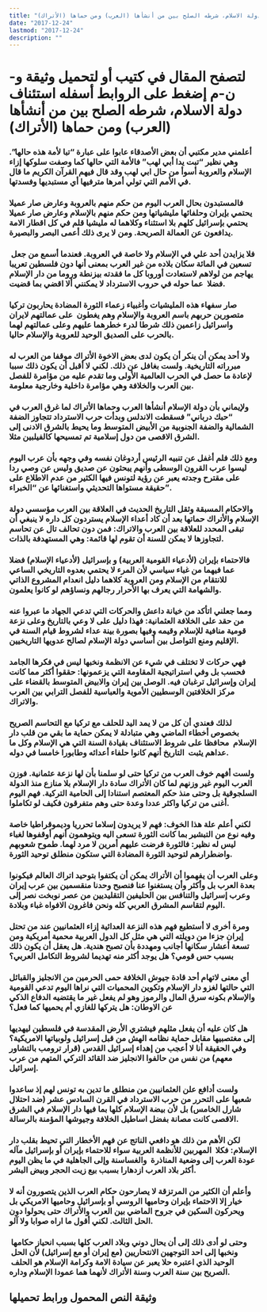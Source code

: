```yaml
---
title: "استئناف دولة الاسلام، شرطه الصلح بين من أنشأها (العرب) ومن حماها (الأتراك)"
date: "2017-12-24"
lastmod: "2017-12-24"
description: ""
---
```

# **لتصفح المقال في كتيب أو لتحميل وثيقة و-ن-م إضغط على الروابط أسفله** **استئناف دولة الاسلام، شرطه الصلح بين من أنشأها (العرب) ومن حماها (الأتراك)**

### أعلمني مدير مكتبي أن بعض الأصدقاء عابوا على عبارة “تبا لأمة هذه حالها”. وهي نظير “تبت يدا أبي لهب” فالأمة التي حالها كما وصفت سلوكها إزاء الإسلام والعروبة أسوأ من حال ابي لهب وقد قال فيهم القرآن الكريم ما قال في الأمم التي تولي أمرها مترفيها أي مستبديها وفسدتها.

### فالمستبدون بحال العرب اليوم من حكم منهم بالعروبة وعارض صار عميلا يحتمي بإيران وحلفائها مليشياتها ومن حكم منهم بالإسلام وعارض صار عميلا يحتمي بإسرائيل كلهم بلا استثناء وكلاهما له مليشيا قلم في كل اقطار الامة يدافعون عن العمالة الصريحة. ومن لا يرى ذلك أعمى البصر والبصيرة.

### فلا يزايدن أحد علي في الإسلام ولا خاصة في العروبة. فعندما أسمع من جعل  تسعين في المائة سكان بلاده من غير العرب بمعنى أنها دون فلسطين تعريبا يهاجم من لولاهم لاستعادت أوروبا كل ما فقدته بيزنطة وروما من دار الإسلام فضلا  عما حوله في حروب الاسترداد لا يمكنني ألا اقضي بما قضيت.

### صار سفهاء هذه المليشيات وأغبياء زعماء الثورة المضادة يحاربون تركيا متصورين حربهم باسم العروبة والإسلام وهم يغطون  على عمالتهم لايران واسرائيل زاعمين ذلك شرطا لدرء خطرهما عليهم وعلى عمالتهم لهما بالحرب على الصديق الوحيد للعروبة والإسلام حاليا.

### ولا أحد يمكن أن ينكر أن يكون لدى بعض الاخوة الأتراك موقفا من العرب له مبرراته التاريخية. ولست بغافل عن ذلك. لكني لا أقبل أن يكون ذلك سببا لإعادة ما حصل في الحرب العالمية الأولى وما تقدم عليه من مؤامرة للفصل بين العرب والخلافة وهي مؤامرة داخلية وخارجية معلومة.

### ولإيماني بأن دولة الإسلام أنشأها العرب وحماها الأتراك لما غرق العرب في “حبك درباني” فسقطت الاندلس وبدأت حرب الاسترداد تتجاوز الضفة الشمالية والضفة الجنوبية من الأبيض المتوسط وما يحيط بالشرق الادنى إلى الشرق الاقصى من دول إسلامية تم تمسيحها كالفيلبين مثلا.

### ومع ذلك فلم أغفل عن تنبيه الرئيس أردوغان نفسه وفي وجهه بأن عرب اليوم ليسوا عرب القرون الوسطى وأنهم يبحثون عن صديق وليس عن وصي ردا على مقترح وجدته يعبر عن رؤية لتونس فيها الكثير من عدم الاطلاع على حقيقة مستواها التحديثي واستغنائها عن “الخبراء”.

### والاحكام المسبقة وثقل التاريخ الحديث في العلاقة بين العرب مؤسسي دولة الإسلام والأتراك حماتها بعد أن كاد أعداء الإسلام يستردون كل داره لا ينبغي أن تبقى المحدد للعلاقة بين العرب والاتراك: فمن دون تحالف تال عن تحاسم لتجاوزها لا يمكن للسنة أن تقوم لها قائمة: وهي المستهدفة بالذات.

### فالاحتماء بإيران (لأدعياء القومية العربية) و بإسرائيل (لأدعياء الإسلام) فضلا عما فيهما من غباء سياسي لأن المرء لا يحتمي بعدوه التاريخي الساعي للانتقام من الإسلام ومن العروبة كلاهما دليل انعدام المشروع الذاتي والشهامة التي يعرف بها الأحرار رجالهم ونساؤهم لو كانوا يعلمون.

### ومما جعلني اتأكد من خيانة داعش والحركات التي تدعي الجهاد ما عبروا عنه من حقد على الخلافة العثمانية: فهذا دليل على لا وعي بالتاريخ وعلى نزعة قومية منافية للإسلام وقيمه وفيها بصورة بينة عداء لشروط قيام السنة في الإقليم ومنع التواصل بين أساسي دولة الإسلام لصالح عدويها التاريخيين.

### فهي حركات لا تختلف في شيء عن الانظمة ونخبها ليس في فكرها الجامد فحسب بل وفي استراتيجية المقاومة التي يزعمونها: حققوا أكثر مما كانت إيران وإسرائيل ترغبان فيه. الوصل بين إيران والابيض المتوسط بالقضاء على مركز الخلافتين الوسطيين الأموية والعباسية للفصل الترابي بين العرب والاتراك.

### لذلك فعندي أن كل من لا يمد اليد للحلف مع تركيا مع التحاسم الصريح بخصوص أخطاء الماضي وهي متبادلة لا يمكن حماية ما بقي من قلب دار الإسلام  محافظا على شروط الاستئناف بقيادة السنة التي هي الإسلام وكل ما عداهم يثبت  التاريخ أنهم كانوا حلفاء أعدائه وطابورا خامسا في دوله.

### ولست أفهم خوف العرب من تركيا حتى لو سلمنا بأن لها نزعة عثمانية. فوزن العرب اليوم غير وزنهم لما كان الأتراك سادة دار الإسلام بلا منازع منذ الدولة السلجوقية بل وحتى منذ حكم المعتصم استنادا إلى الحامية التركية. فهم اليوم أغنى من تركيا واكثر عددا وعدة حتى وهم متفرقون فكيف لو تكاملوا.

### لكني أعلم علة هذا الخوف: فهم لا يريدون إسلاما تحرريا وديموقراطيا خاصة وفيه نوع من التبشير بما كانت الثورة تسعى اليه ويتوهمون أنهم أوقفوها لغباء ليس له نظير: فالثورة فرضت عليهم أمرين لا مرد لهما. طموح شعوبهم واضطرارهم لتوحيد الثورة المضادة التي ستكون منطلق توحيد الثورة.

### وعلى العرب أن يفهموا أن الأتراك يمكن أن يكتفوا بتوحيد اتراك العالم فيكونوا بعدة العرب بل وأكثر وأن يستغنوا عنا فنصبح وحدنا منقسمين بين عرب إيران وعرب إسرائيل والتنافس بين الحليفين التقليديين من عصر نوبخت نصر إلى اليوم لتقاسم المشرق العربي كله ونحن فاغرون الافواه غباء وبلادة.

### ومرة أخرى لا أستطيع فهم هذه النزعة العدائية إزاء العثمانيين عند من تحتل إيران جزءا من دويلته التي هي مثل كل الدول العربية محمية أمريكية ومن تسعة أعشار سكانها أجانب ومهددة بأن تصبح هندية. هل يعقل أن يكون ذلك بسبب حس قومي؟ هل يوجد أكثر منه تهديما لشروط التكامل العربي؟

### أي معنى لاتهام أحد قادة جيوش الخلافة حمى الحرمين من الانجليز والقبائل التي حالتها لغزو دار الإسلام وتكوين المحميات التي نراها اليوم تدعي القومية والإسلام بكونه سرق المال والرموز وهو لم يفعل غير ما يقتضيه الدفاع الذكي عن الاوطان: هل يتركها للغازي أم يحميها كما فعل؟

### هل كان عليه أن يفعل مثلهم فيشتري الأرض المقدسة في فلسطين ليهديها إلى مغتصبيها مقابل حماية نظامه الهش من قبل إسرائيل ولوبياتها الامريكية؟ وفي الحقيقة أنا لا أعجب من إهداء إسرائيل القدس (قرار ترومب بالتشاور معهم) من نفس من حالفوا الانجليز ضد القائد التركي المتهم من عرب إسرائيل.

### ولست أدافع علن العثمانيين من منطلق ما تدين به تونس لهم إذ ساعدوا شعبها على التحرر من حرب الاسترداد في القرن السادس عشر (ضد احتلال شارل الخامس) بل لأن بيضة الإسلام كلها بما فيها دار الإسلام في الشرق الاقصى كانت مصانة بفضل اساطيل الخلافة وجيوشها المؤمنة بالرسالة.

### لكن الأهم من ذلك هو دافعي الناتج عن فهم الأخطار التي تحيط بقلب دار الإسلام: فكلا  المهربين للأنظمة العربية سواء للاحتماء بإيران أو بإسرائيل مآله عودة العرب إلى وضعية المناذرة  والغساسنة وإلى الجاهلية في ما يظن اليوم أكثر بلاد العرب ازدهارا بسبب بيع زيت الحجر وبيض البشر.

### وأعلم أن الكثير من المرتزقة لا يصارحون حكام العرب الذين يتصورون أنه لا خيار إلا الاحتماء بإيران وحاميها الروسي أو بإسرائيل وحاميها الامريكي بل ويحركون السكين في جروح الماضي بين العرب والأتراك حتى يحولوا دون الحل الثالث. لكني أقول ما اراه صوابا ولا آلو.

### وحتى لو أدى ذلك إلى أن يحال دوني وبلاد العرب كلها بسبب انحياز حكامها  ونخبها إلى احد التوجهين الانتحاريين (مع إيران أو مع إسرائيل) لأن الحل  الوحيد الذي اعتبره حلا يعبر عن سيادة الامة وكرامة الإسلام هو الحلف  الصريح بين سنة العرب وسنة الأتراك لأنهما هما عمودا الإسلام وداره.

## وثيقة النص المحمول ورابط تحميلها

###